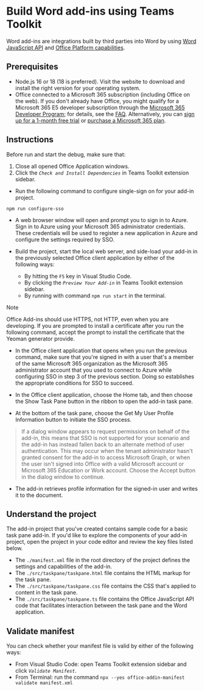# Build Word add-ins using Teams Toolkit

Word add-ins are integrations built by third parties into Word by using [Word JavaScript API](https://learn.microsoft.com/en-us/office/dev/add-ins/reference/overview/word-add-ins-reference-overview) and [Office Platform capabilities](https://learn.microsoft.com/en-us/office/dev/add-ins/overview/office-add-ins).

## Prerequisites

- Node.js 16 or 18 (18 is preferred). Visit the  website to download and install the right version for your operating system.
- Office connected to a Microsoft 365 subscription (including Office on the web). If you don't already have Office, you might qualify for a Microsoft 365 E5 developer subscription through the [Microsoft 365 Developer Program](https://developer.microsoft.com/en-us/microsoft-365/dev-program); for details, see the [FAQ](https://learn.microsoft.com/en-us/office/developer-program/microsoft-365-developer-program-faq#who-qualifies-for-a-microsoft-365-e5-developer-subscription-). Alternatively, you can [sign up for a 1-month free trial](https://www.microsoft.com/en-us/microsoft-365/try?rtc=1) or [purchase a Microsoft 365 plan](https://www.microsoft.com/en-us/microsoft-365/buy/compare-all-microsoft-365-products).

## Instructions

Before run and start the debug, make sure that:
1. Close all opened Office Application windows.
2. Click the *`Check and Install Dependencies`* in Teams Toolkit extension sidebar.

- Run the following command to configure single-sign on for your add-in project.

```shell
npm run configure-sso
```

- A web browser window will open and prompt you to sign in to Azure. Sign in to Azure using your Microsoft 365 administrator credentials. These credentials will be used to register a new application in Azure and configure the settings required by SSO.

- Build the project, start the local web server, and side-load your add-in in the previously selected Office client application by either of the following ways:
  - By hitting the `F5` key in Visual Studio Code.
  - By clicking the *`Preview Your Add-in`* in Teams Toolkit extension sidebar.
  - By running with command `npm run start` in the terminal.

> [!NOTE]
> Office Add-ins should use HTTPS, not HTTP, even when you are developing. If you are prompted to install a certificate after you run the following command, accept the prompt to install the certificate that the Yeoman generator provide.

- In the Office client application that opens when you run the previous command, make sure that you're signed in with a user that's a member of the same Microsoft 365 organization as the Microsoft 365 administrator account that you used to connect to Azure while configuring SSO in step 3 of the previous section. Doing so establishes the appropriate conditions for SSO to succeed.

- In the Office client application, choose the Home tab, and then choose the Show Task Pane button in the ribbon to open the add-in task pane.

- At the bottom of the task pane, choose the Get My User Profile Information button to initiate the SSO process.

> If a dialog window appears to request permissions on behalf of the add-in, this means that SSO is not supported for your scenario and the add-in has instead fallen back to an alternate method of user authentication. This may occur when the tenant administrator hasn't granted consent for the add-in to access Microsoft Graph, or when the user isn't signed into Office with a valid Microsoft account or Microsoft 365 Education or Work account. Choose the Accept button in the dialog window to continue.

- The add-in retrieves profile information for the signed-in user and writes it to the document.

## Understand the project

The add-in project that you've created contains sample code for a basic task pane add-in. If you'd like to explore the components of your add-in project, open the project in your code editor and review the key files listed below. 

- The `./manifest.xml` file in the root directory of the project defines the settings and capabilities of the add-in.
- The `./src/taskpane/taskpane.html` file contains the HTML markup for the task pane.
- The `./src/taskpane/taskpane.css` file contains the CSS that's applied to content in the task pane.
- The `./src/taskpane/taskpane.ts` file contains the Office JavaScript API code that facilitates interaction between the task pane and the Word application.

## Validate manifest

You can check whether your manifest file is valid by either of the following ways:

- From Visual Studio Code: open Teams Toolkit extension sidebar and click *`Validate Manifest`*.
- From Terminal: run the command `npx --yes office-addin-manifest validate manifest.xml`